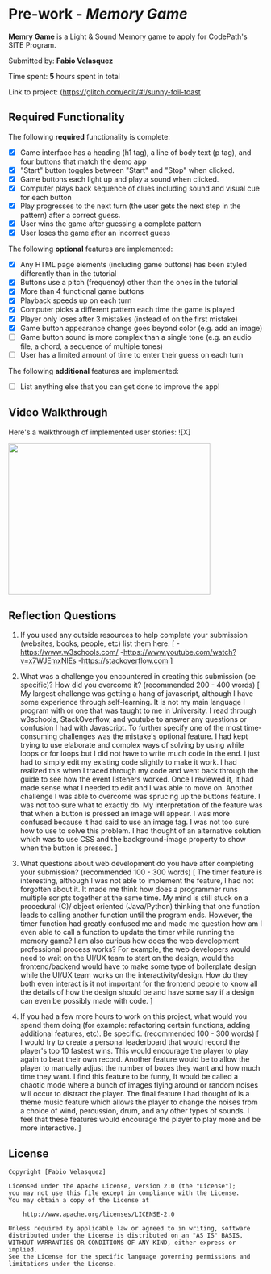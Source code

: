 # Pre-work - _Memory Game_

**Memry Game** is a Light & Sound Memory game to apply for CodePath's SITE Program.

Submitted by: **Fabio Velasquez**

Time spent: **5** hours spent in total

Link to project: (https://glitch.com/edit/#!/sunny-foil-toast

## Required Functionality

The following **required** functionality is complete:

- [x] Game interface has a heading (h1 tag), a line of body text (p tag), and four buttons that match the demo app
- [x] "Start" button toggles between "Start" and "Stop" when clicked.
- [x] Game buttons each light up and play a sound when clicked.
- [x] Computer plays back sequence of clues including sound and visual cue for each button
- [x] Play progresses to the next turn (the user gets the next step in the pattern) after a correct guess.
- [x] User wins the game after guessing a complete pattern
- [x] User loses the game after an incorrect guess

The following **optional** features are implemented:

- [x] Any HTML page elements (including game buttons) has been styled differently than in the tutorial
- [x] Buttons use a pitch (frequency) other than the ones in the tutorial
- [x] More than 4 functional game buttons
- [x] Playback speeds up on each turn
- [x] Computer picks a different pattern each time the game is played
- [x] Player only loses after 3 mistakes (instead of on the first mistake)
- [x] Game button appearance change goes beyond color (e.g. add an image)
- [ ] Game button sound is more complex than a single tone (e.g. an audio file, a chord, a sequence of multiple tones)
- [ ] User has a limited amount of time to enter their guess on each turn

The following **additional** features are implemented:

- [ ] List anything else that you can get done to improve the app!

## Video Walkthrough

Here's a walkthrough of implemented user stories:
![X]

<img src="https://imgur.com/9sMBHQu" width=400 height=300><br>

## Reflection Questions

1. If you used any outside resources to help complete your submission (websites, books, people, etc) list them here.
   [
   -https://www.w3schools.com/
   -https://www.youtube.com/watch?v=x7WJEmxNlEs
   -https://stackoverflow.com
   ]

2. What was a challenge you encountered in creating this submission (be specific)? How did you overcome it? (recommended 200 - 400 words)
   [
   My largest challenge was getting a hang of javascript, although I have some experience through self-learning.
   It is not my main language I program with or one that was taught to me in University.
   I read through w3schools, StackOverflow, and youtube to answer any questions or confusion I had with Javascript.
   To further specify one of the most time-consuming challenges was the mistake's optional feature.
   I had kept trying to use elaborate and complex ways of solving by using while loops or for loops but I did not have to write much code in the end.
   I just had to simply edit my existing code slightly to make it work.
   I had realized this when I traced through my code and went back through the guide to see how the event listeners worked.
   Once I reviewed it, it had made sense what I needed to edit and I was able to move on.
   Another challenge I was able to overcome was sprucing up the buttons feature.
   I was not too sure what to exactly do. My interpretation of the feature was that when a button is pressed an image will appear.
   I was more confused because it had said to use an image tag.
   I was not too sure how to use to solve this problem.
   I had thought of an alternative solution which was to use CSS and the background-image property to show when the button is pressed. ]

3. What questions about web development do you have after completing your submission? (recommended 100 - 300 words)
   [
   The timer feature is interesting, although I was not able to implement the feature, I had not forgotten about it. It made me think how does a programmer runs multiple scripts together at the same time.
   My mind is still stuck on a procedural (C)/ object oriented (Java/Python) thinking that one function leads to calling another function until the program ends. However, the timer function
   had greatly confused me and made me question how am I even able to call a function to update the timer while running the memory game? I am also curious how does the web development professional process works?
   For example, the web developers would need to wait on the UI/UX team to start on the design, would the frontend/backend would have to make some type of boilerplate design while the UI/UX team works on the interactivity/design.
   How do they both even interact is it not important for the frontend people to know all the details of how the design should be and have some say if a design can even be possibly made with code.
   ]

4. If you had a few more hours to work on this project, what would you spend them doing (for example: refactoring certain functions, adding additional features, etc). Be specific. (recommended 100 - 300 words)
   [
   I would try to create a personal leaderboard that would record the player's top 10 fastest wins. This would encourage the player to play again to beat their own record.
   Another feature would be to allow the player to manually adjust the number of boxes they want and how much time they want.
   I find this feature to be funny, It would be called a chaotic mode where a bunch of images flying around or random noises will occur to distract the player.
   The final feature I had thought of is a theme music feature which allows the player to change the noises from a choice of wind, percussion, drum, and any other types of sounds.
   I feel that these features would encourage the player to play more and be more interactive.
   ]

## License

    Copyright [Fabio Velasquez]

    Licensed under the Apache License, Version 2.0 (the "License");
    you may not use this file except in compliance with the License.
    You may obtain a copy of the License at

        http://www.apache.org/licenses/LICENSE-2.0

    Unless required by applicable law or agreed to in writing, software
    distributed under the License is distributed on an "AS IS" BASIS,
    WITHOUT WARRANTIES OR CONDITIONS OF ANY KIND, either express or implied.
    See the License for the specific language governing permissions and
    limitations under the License.
